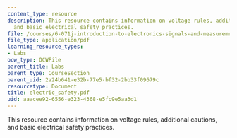 ```yaml
---
content_type: resource
description: This resource contains information on voltage rules, additional cautions,
  and basic electrical safety practices.
file: /courses/6-071j-introduction-to-electronics-signals-and-measurement-spring-2006/aaacee926556e3234368e5fc9e5aa3d1_electric_safety.pdf
file_type: application/pdf
learning_resource_types:
- Labs
ocw_type: OCWFile
parent_title: Labs
parent_type: CourseSection
parent_uid: 2a24b641-e32b-77e5-bf32-2bb33f09679c
resourcetype: Document
title: electric_safety.pdf
uid: aaacee92-6556-e323-4368-e5fc9e5aa3d1
---
```

This resource contains information on voltage rules, additional cautions, and basic electrical safety practices.